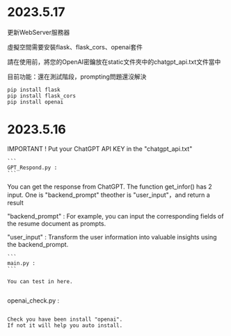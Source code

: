 # 2023.5.17
更新WebServer服務器

虛擬空間需要安裝flask、flask_cors、openai套件

請在使用前，將您的OpenAI密鑰放在static文件夾中的chatgpt_api.txt文件當中

目前功能：還在測試階段，prompting問題還沒解決

```
pip install flask
pip install flask_cors
pip install openai
```

# 2023.5.16
IMPORTANT ! 
Put your ChatGPT API KEY in the "chatgpt_api.txt"

````
```
GPT_Respond.py :
```
````
  You can get the response from ChatGPT. 
  The function get_infor() has 2 input. One is "backend_prompt" theother is "user_input"，and return a result

  "backend_prompt" : For example, you can input the corresponding fields of the resume document as prompts.

  "user_input" : Transform the user information into valuable insights using the backend_prompt.
````
```
main.py :
```
````
    You can test in here.

```
````
openai_check.py :
```
````
    Check you have been install "openai".
    If not it will help you auto install.
